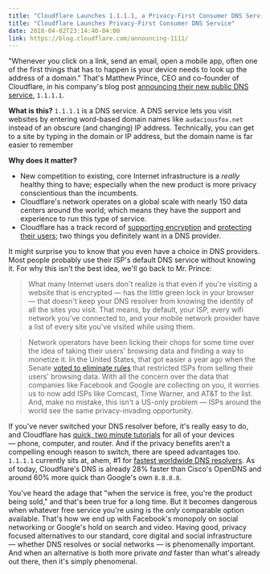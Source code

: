 ```yaml
---
title: "Cloudflare Launches 1.1.1.1, a Privacy-First Consumer DNS Service "
title: "Cloudflare Launches Privacy-First Consumer DNS Service"
date: 2018-04-02T23:14:40-04:00
link: https://blog.cloudflare.com/announcing-1111/
---
```


"Whenever you click on a link, send an email, open a mobile app, often one of the first things that has to happen is your device needs to look up the address of a domain." That's Matthew Prince, CEO and co-founder of Cloudflare, in his company's blog post [announcing their new public DNS service](https://blog.cloudflare.com/announcing-1111/), `1.1.1.1`. 

**What is this?** `1.1.1.1` is a DNS service. A DNS service lets you visit websites by entering word-based domain names like `audaciousfox.net` instead of an obscure (and changing) IP address. Technically, you can get to a site by typing in the domain or IP address, but the domain name is far easier to remember

**Why does it matter?**

- New competition to existing, core Internet infrastructure is a *really* healthy thing to have; especially when the new product is more privacy conscientious than the incumbents. 
- Cloudflare's network operates on a global scale with nearly 150 data centers around the world; which means they have the support and experience to run this type of service. 
- Cloudflare has a track record of [supporting encryption](https://blog.cloudflare.com/introducing-universal-ssl/) and [protecting their users](https://blog.cloudflare.com/unmetered-mitigation/); two things you definitely want in a DNS provider. 

It might surprise you to know that you even have a choice in DNS providers. Most people probably use their ISP's default DNS service without knowing it. For why this isn't the best idea, we'll go back to Mr. Prince:

> What many Internet users don't realize is that even if you're visiting a website that is encrypted — has the little green lock in your browser — that doesn't keep your DNS resolver from knowing the identity of all the sites you visit. That means, by default, your ISP, every wifi network you've connected to, and your mobile network provider have a list of every site you've visited while using them.

> Network operators have been licking their chops for some time over the idea of taking their users' browsing data and finding a way to monetize it. In the United States, that got easier a year ago when the Senate [voted to eliminate rules](https://arstechnica.com/information-technology/2017/03/how-isps-can-sell-your-web-history-and-how-to-stop-them/) that restricted ISPs from selling their users' browsing data. With all the concern over the data that companies like Facebook and Google are collecting on you, it worries us to now add ISPs like Comcast, Time Warner, and AT&T to the list. And, make no mistake, this isn't a US-only problem — ISPs around the world see the same privacy-invading opportunity.

If you've never switched your DNS resolver before, it's really easy to do, and Cloudflare has [quick, two minute tutorials](https://1.1.1.1) for all of your devices — phone, computer, and router. And if the privacy benefits aren't a compelling enough reason to switch, there are speed advantages too. `1.1.1.1` currently sits at, ahem, #1 for [fastest worldwide DNS resolvers](https://www.dnsperf.com/#!dns-resolvers). As of today, Cloudflare's DNS is already 28% faster than Cisco's OpenDNS and around 60% more quick than Google's own `8.8.8.8`. 

You've heard the adage that "when the service is free, you're the product being sold," and that's been true for a long time. But it becomes dangerous when whatever free service you're using is the *only* comparable option available. That's how we end up with Facebook's monopoly on social networking or Google's hold on search and video. Having good, privacy focused alternatives to our standard, core digital and social infrastructure — whether DNS resolves or social networks — is phenomenally important. And when an alternative is both more private *and* faster than what's already out there, then it's simply phenomenal. 

[1.1.1.1]: 	https://1.1.1.1